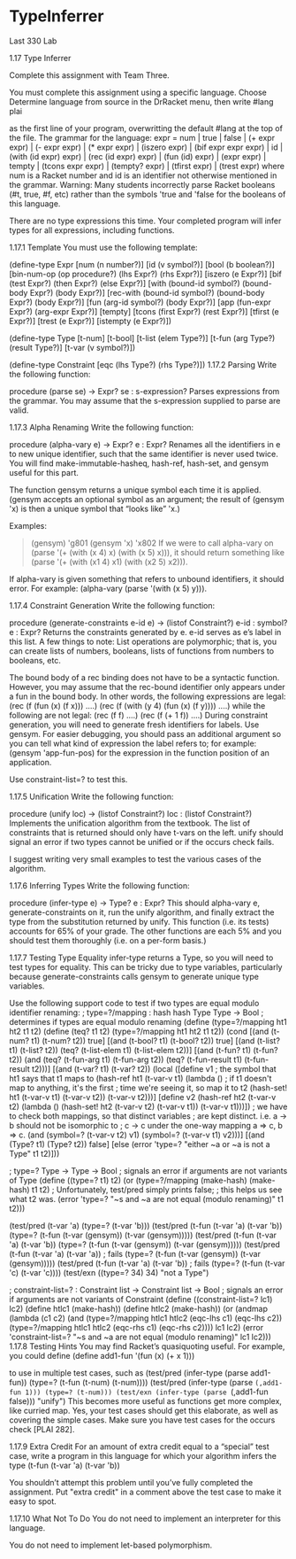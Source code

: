 # TypeInferrer
Last 330 Lab

1.17 Type Inferrer

Complete this assignment with Team Three.

You must complete this assignment using a specific language. Choose Determine language from source in the DrRacket menu, then write
#lang plai

as the first line of your program, overwritting the default #lang at the top of the file.
The grammar for the language:
  expr	 	=	 	num
 	 	|	 	true
 	 	|	 	false
 	 	|	 	(+ expr expr)
 	 	|	 	(- expr expr)
 	 	|	 	(* expr expr)
 	 	|	 	(iszero expr)
 	 	|	 	(bif expr expr expr)
 	 	|	 	id
 	 	|	 	(with (id expr) expr)
 	 	|	 	(rec (id expr) expr)
 	 	|	 	(fun (id) expr)
 	 	|	 	(expr expr)
 	 	|	 	tempty
 	 	|	 	(tcons expr expr)
 	 	|	 	(tempty? expr)
 	 	|	 	(tfirst expr)
 	 	|	 	(trest expr)
where num is a Racket number and id is an identifier not otherwise mentioned in the grammar.
Warning: Many students incorrectly parse Racket booleans (#t, true, #f, etc) rather than the symbols 'true and 'false for the booleans of this language.

There are no type expressions this time. Your completed program will infer types for all expressions, including functions.

1.17.1 Template
You must use the following template:

(define-type Expr
  [num (n number?)]
  [id (v symbol?)]
  [bool (b boolean?)]
  [bin-num-op (op procedure?) (lhs Expr?) (rhs Expr?)]
  [iszero (e Expr?)]
  [bif (test Expr?) (then Expr?) (else Expr?)]
  [with (bound-id symbol?) (bound-body Expr?) (body Expr?)]
  [rec-with (bound-id symbol?) (bound-body Expr?) (body Expr?)]
  [fun (arg-id symbol?) (body Expr?)]
  [app (fun-expr Expr?) (arg-expr Expr?)]
  [tempty]
  [tcons (first Expr?) (rest Expr?)]
  [tfirst (e Expr?)]
  [trest (e Expr?)]
  [istempty (e Expr?)])
 
(define-type Type
  [t-num]
  [t-bool]
  [t-list (elem Type?)]
  [t-fun (arg Type?) (result Type?)]
  [t-var (v symbol?)])
 
(define-type Constraint
  [eqc (lhs Type?) (rhs Type?)])
1.17.2 Parsing
Write the following function:

procedure
(parse se) → Expr?
  se : s-expression?
Parses expressions from the grammar.
You may assume that the s-expression supplied to parse are valid.

1.17.3 Alpha Renaming
Write the following function:

procedure
(alpha-vary e) → Expr?
  e : Expr?
Renames all the identifiers in e to new unique identifier, such that the same identifier is never used twice.
You will find make-immutable-hasheq, hash-ref, hash-set, and gensym useful for this part.

The function gensym returns a unique symbol each time it is applied. (gensym accepts an optional symbol as an argument; the result of (gensym 'x) is then a unique symbol that “looks like” 'x.)

Examples:
> (gensym)
'g801
> (gensym 'x)
'x802
If we were to call alpha-vary on (parse '(+ (with (x 4) x) (with (x 5) x))), it should return something like (parse '(+ (with (x1 4) x1) (with (x2 5) x2))).

If alpha-vary is given something that refers to unbound identifiers, it should error. For example: (alpha-vary (parse '(with (x 5) y))).

1.17.4 Constraint Generation
Write the following function:

procedure
(generate-constraints e-id e) → (listof Constraint?)
  e-id : symbol?
  e : Expr?
Returns the constraints generated by e. e-id serves as e’s label in this list.
A few things to note:
List operations are polymorphic; that is, you can create lists of numbers, booleans, lists of functions from numbers to booleans, etc.

The bound body of a rec binding does not have to be a syntactic function. However, you may assume that the rec-bound identifier only appears under a fun in the bound body. In other words, the following expressions are legal:
(rec (f (fun (x) (f x)))
  ....)
(rec (f (with (y 4)
              (fun (x) (f y))))
  ....)
while the following are not legal:
(rec (f f)
  ....)
(rec (f (+ 1 f))
  ....)
During constraint generation, you will need to generate fresh identifiers for labels. Use gensym. For easier debugging, you should pass an additional argument so you can tell what kind of expression the label refers to; for example: (gensym 'app-fun-pos) for the expression in the function position of an application.

Use constraint-list=? to test this.

1.17.5 Unification
Write the following function:

procedure
(unify loc) → (listof Constraint?)
  loc : (listof Constraint?)
Implements the unification algorithm from the textbook. The list of constraints that is returned should only have t-vars on the left.
unify should signal an error if two types cannot be unified or if the occurs check fails.

I suggest writing very small examples to test the various cases of the algorithm.

1.17.6 Inferring Types
Write the following function:

procedure
(infer-type e) → Type?
  e : Expr?
This should alpha-vary e, generate-constraints on it, run the unify algorithm, and finally extract the type from the substitution returned by unify.
This function (i.e. its tests) accounts for 65% of your grade. The other functions are each 5% and you should test them thoroughly (i.e. on a per-form basis.)

1.17.7 Testing Type Equality
infer-type returns a Type, so you will need to test types for equality. This can be tricky due to type variables, particularly because generate-constraints calls gensym to generate unique type variables.

Use the following support code to test if two types are equal modulo identifier renaming:
; type=?/mapping : hash hash Type Type -> Bool
; determines if types are equal modulo renaming
(define (type=?/mapping ht1 ht2 t1 t2)
  (define (teq? t1 t2)
    (type=?/mapping ht1 ht2 t1 t2))
  (cond
    [(and (t-num? t1) (t-num? t2)) true]
    [(and (t-bool? t1) (t-bool? t2)) true]
    [(and (t-list? t1) (t-list? t2))
     (teq? (t-list-elem t1) (t-list-elem t2))]
    [(and (t-fun? t1) (t-fun? t2))
     (and (teq? (t-fun-arg t1) (t-fun-arg t2))
          (teq? (t-fun-result t1) (t-fun-result t2)))]
    [(and (t-var? t1) (t-var? t2))
     (local ([define v1 ; the symbol that ht1 says that t1 maps to
               (hash-ref
                ht1 (t-var-v t1)
                (lambda ()
                  ; if t1 doesn't map to anything, it's the first
                  ; time we're seeing it, so map it to t2
                  (hash-set! ht1 (t-var-v t1) (t-var-v t2))
                  (t-var-v t2)))]
             [define v2
               (hash-ref
                ht2 (t-var-v t2)
                (lambda ()
                  (hash-set! ht2 (t-var-v t2) (t-var-v t1))
                  (t-var-v t1)))])
       ; we have to check both mappings, so that distinct variables
       ; are kept distinct. i.e. a -> b should not be isomorphic to
       ; c -> c under the one-way mapping a => c, b => c.
       (and (symbol=? (t-var-v t2) v1)
            (symbol=? (t-var-v t1) v2)))]
    [(and (Type? t1) (Type? t2)) false]
    [else (error 'type=? "either ~a or ~a is not a Type" t1 t2)]))
 
; type=? Type -> Type -> Bool
; signals an error if arguments are not variants of Type
(define ((type=? t1) t2)
  (or (type=?/mapping (make-hash) (make-hash) t1 t2)
      ; Unfortunately, test/pred simply prints false;
      ; this helps us see what t2 was.
      (error 'type=?
             "~s and ~a are not equal (modulo renaming)"
             t1 t2)))
 
(test/pred (t-var 'a)
           (type=? (t-var 'b)))
(test/pred (t-fun (t-var 'a) (t-var 'b))
           (type=? (t-fun (t-var (gensym)) (t-var (gensym)))))
(test/pred (t-fun (t-var 'a) (t-var 'b))
           (type=? (t-fun (t-var (gensym)) (t-var (gensym)))))
(test/pred (t-fun (t-var 'a) (t-var 'a)) ; fails
           (type=? (t-fun (t-var (gensym)) (t-var (gensym)))))
(test/pred (t-fun (t-var 'a) (t-var 'b)) ; fails
           (type=? (t-fun (t-var 'c) (t-var 'c))))
(test/exn ((type=? 34) 34) "not a Type")
 
; constraint-list=? : Constraint list -> Constraint list -> Bool
; signals an error if arguments are not variants of Constraint
(define ((constraint-list=? lc1) lc2)
  (define htlc1 (make-hash))
  (define htlc2 (make-hash))
  (or (andmap (lambda (c1 c2)
                (and
                 (type=?/mapping
                  htlc1 htlc2
                  (eqc-lhs c1) (eqc-lhs c2))
                 (type=?/mapping
                  htlc1 htlc2
                  (eqc-rhs c1) (eqc-rhs c2))))
              lc1 lc2)
      (error 'constraint-list=?
             "~s and ~a are not equal (modulo renaming)"
             lc1 lc2)))
1.17.8 Testing Hints
You may find Racket’s quasiquoting useful. For example, you could define
(define add1-fun '(fun (x) (+ x 1)))

to use in multiple test cases, such as
(test/pred (infer-type (parse add1-fun))
           (type=? (t-fun (t-num) (t-num))))
(test/pred (infer-type (parse `(,add1-fun 1))) (type=? (t-num)))
(test/exn (infer-type (parse `(,add1-fun false))) "unify")
This becomes more useful as functions get more complex, like curried map. Yes, your test cases should get this elaborate, as well as covering the simple cases.
Make sure you have test cases for the occurs check [PLAI 282].

1.17.9 Extra Credit
For an amount of extra credit equal to a “special” test case, write a program in this language for which your algorithm infers the type
(t-fun (t-var 'a) (t-var 'b))

You shouldn’t attempt this problem until you’ve fully completed the assignment. Put "extra credit" in a comment above the test case to make it easy to spot.

1.17.10 What Not To Do
You do not need to implement an interpreter for this language.

You do not need to implement let-based polymorphism.
